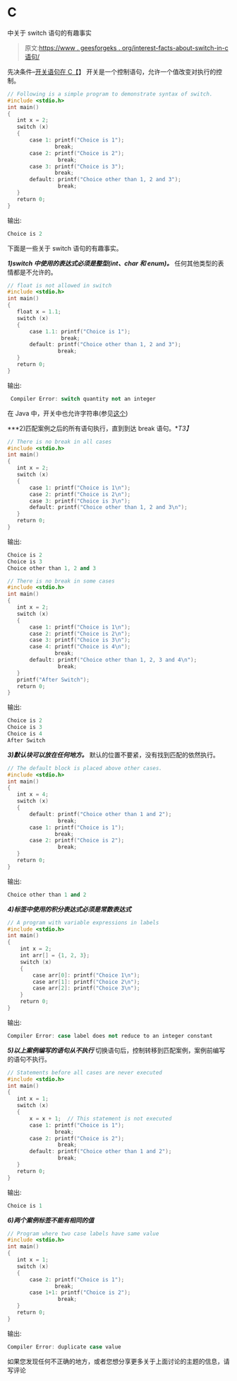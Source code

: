 # C

中关于 switch 语句的有趣事实

> 原文:[https://www . geesforgeks . org/interest-facts-about-switch-in-c 语句/](https://www.geeksforgeeks.org/interesting-facts-about-switch-statement-in-c/)

先决条件–[开关语句在 C【](https://www.geeksforgeeks.org/switch-statement-cc/)】
开关是一个控制语句，允许一个值改变对执行的控制。

```cpp
// Following is a simple program to demonstrate syntax of switch.
#include <stdio.h>
int main()
{
   int x = 2;
   switch (x)
   {
       case 1: printf("Choice is 1");
               break;
       case 2: printf("Choice is 2");
                break;
       case 3: printf("Choice is 3");
               break;
       default: printf("Choice other than 1, 2 and 3");
                break;  
   }
   return 0;
} 
```

输出:

```cpp
Choice is 2
```

下面是一些关于 switch 语句的有趣事实。

***1)switch 中使用的表达式必须是整型(int、char 和 enum)。*** 任何其他类型的表情都是不允许的。

```cpp
// float is not allowed in switch
#include <stdio.h>
int main()
{
   float x = 1.1;
   switch (x)
   {
       case 1.1: printf("Choice is 1");
                 break;
       default: printf("Choice other than 1, 2 and 3");
                break;  
   }
   return 0;
} 
```

输出:

```cpp
 Compiler Error: switch quantity not an integer
```

在 Java 中，开关中也允许字符串(参见[这个](http://docs.oracle.com/javase/tutorial/java/nutsandbolts/switch.html))

***2)匹配案例之后的所有语句执行，直到到达 break 语句。**T3】*

```cpp
// There is no break in all cases
#include <stdio.h>
int main()
{
   int x = 2;
   switch (x)
   {
       case 1: printf("Choice is 1\n");
       case 2: printf("Choice is 2\n");
       case 3: printf("Choice is 3\n");
       default: printf("Choice other than 1, 2 and 3\n");
   }
   return 0;
} 
```

输出:

```cpp
Choice is 2
Choice is 3
Choice other than 1, 2 and 3
```

```cpp
// There is no break in some cases
#include <stdio.h>
int main()
{
   int x = 2;
   switch (x)
   {
       case 1: printf("Choice is 1\n");
       case 2: printf("Choice is 2\n");
       case 3: printf("Choice is 3\n");
       case 4: printf("Choice is 4\n");
               break;
       default: printf("Choice other than 1, 2, 3 and 4\n");
                break;
   }
   printf("After Switch");
   return 0;
}
```

输出:

```cpp
Choice is 2
Choice is 3
Choice is 4
After Switch
```

***3)默认块可以放在任何地方。*** 默认的位置不要紧，没有找到匹配的依然执行。

```cpp
// The default block is placed above other cases.
#include <stdio.h>
int main()
{
   int x = 4;
   switch (x)
   {
       default: printf("Choice other than 1 and 2");
                break;        
       case 1: printf("Choice is 1");
               break;
       case 2: printf("Choice is 2");
                break;
   }
   return 0;
}
```

输出:

```cpp
Choice other than 1 and 2
```

***4)标签中使用的积分表达式必须是常数表达式***

```cpp
// A program with variable expressions in labels
#include <stdio.h>
int main()
{
    int x = 2;
    int arr[] = {1, 2, 3};
    switch (x)
    {
        case arr[0]: printf("Choice 1\n"); 
        case arr[1]: printf("Choice 2\n");
        case arr[2]: printf("Choice 3\n");
    }
    return 0;
}
```

输出:

```cpp
Compiler Error: case label does not reduce to an integer constant
```

***5)以上案例编写的语句从不执行*** 切换语句后，控制转移到匹配案例，案例前编写的语句不执行。

```cpp
// Statements before all cases are never executed
#include <stdio.h>
int main()
{
   int x = 1;
   switch (x)
   {
       x = x + 1;  // This statement is not executed
       case 1: printf("Choice is 1");
               break;
       case 2: printf("Choice is 2");
                break;
       default: printf("Choice other than 1 and 2");
                break;                   
   }
   return 0;
} 
```

输出:

```cpp
Choice is 1
```

***6)两个案例标签不能有相同的值***

```cpp
// Program where two case labels have same value
#include <stdio.h>
int main()
{
   int x = 1;
   switch (x)
   {
       case 2: printf("Choice is 1");
               break;
       case 1+1: printf("Choice is 2");
                break;
   }
   return 0;
} 
```

输出:

```cpp
Compiler Error: duplicate case value
```

如果您发现任何不正确的地方，或者您想分享更多关于上面讨论的主题的信息，请写评论